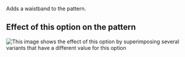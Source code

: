 Adds a waistband to the pattern.

## Effect of this option on the pattern

![This image shows the effect of this option by superimposing several variants that have a different value for this option](penelope\_waistband\_sample.svg "Effect of this option on the pattern")

